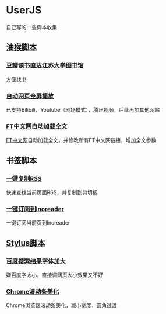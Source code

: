 # UserJS

自己写的一些脚本收集

## [油猴脚本](https://www.tampermonkey.net/)

### [豆瓣读书直达江苏大学图书馆](https://greasyfork.org/zh-CN/scripts/373109-豆瓣读书直达江苏大学图书馆)

方便找书

### [自动网页全屏播放](https://greasyfork.org/zh-CN/scripts/384233-自动网页全屏播放)

已支持Bilibili，Youtube（剧场模式），腾讯视频，后续再加其他网站

### [FT中文网自动加载全文](https://greasyfork.org/zh-CN/scripts/400917-ft中文网自动加载全文)

[FT中文网](http://www.ftchinese.com)自动加载全文，并修改所有FT中文网链接，增加全文参数

## 书签脚本

### [一键复制RSS](https://tmr.js.org/p/2d708812/)

快速查找当前页面RSS，并复制到剪切板

### [一键订阅到Inoreader](https://tmr.js.org/p/dd73704/)

一键订阅当前页到Inoreader

## [Stylus脚本](https://add0n.com/stylus.html)

### [百度搜索结果字体加大](https://userstyles.org/styles/161453/baidu-search-font-size)

嫌百度字太小，直接调网页大小效果又不好

### [Chrome滚动条美化](https://userstyles.org/styles/161455/chrome-scrollbar-beautify)

Chrome浏览器滚动条美化，减小宽度，圆角过渡